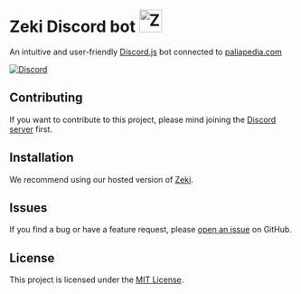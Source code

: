 # Zeki Discord bot <img src="https://paliapedia.com/images/villagers/128/thesalesman.webp" height="40" width="40" alt="Zeki's logo" />

An intuitive and user-friendly [Discord.js](https://discord.js.org/#/) bot connected to [paliapedia.com](https://paliapedia.com/)

[![Discord](https://img.shields.io/discord/1145399904009736232.svg?logo=discord)](https://discord.gg/rGEk2Dv7qe)

## Contributing

If you want to contribute to this project, please mind joining the [Discord server](https://discord.gg/rGEk2Dv7qe) first.

## Installation

We recommend using our hosted version of [Zeki](https://discord.com/oauth2/authorize?client_id=1145033945688318015&permissions=274878285824&scope=bot%20applications.commands).

## Issues

If you find a bug or have a feature request, please [open an issue](https://github.com/glazk0/zeki/issues/new/choose) on GitHub.

## License

This project is licensed under the [MIT License](LICENSE).
